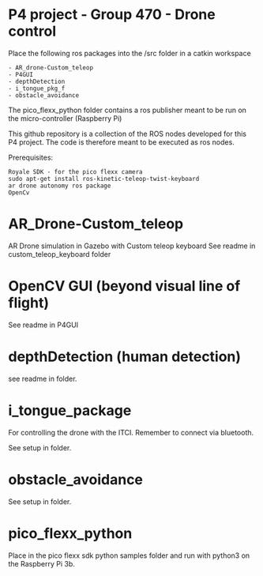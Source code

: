 # P4 project - Group 470 - Drone control

Place the following ros packages into the /src folder in a catkin workspace

    - AR_drone-Custom_teleop
    - P4GUI
    - depthDetection
    - i_tongue_pkg_f
    - obstacle_avoidance
    
The pico_flexx_python folder contains a ros publisher meant to be run on the micro-controller (Raspberry Pi)

This github repository is a collection of the ROS nodes developed for this P4 project. The code is therefore meant to be executed as ros nodes.

Prerequisites:
    
    Royale SDK - for the pico flexx camera
    sudo apt-get install ros-kinetic-teleop-twist-keyboard
    ar drone autonomy ros package
    OpenCv
    

# AR_Drone-Custom_teleop

AR Drone simulation in Gazebo with Custom teleop keyboard
See readme in custom_teleop_keyboard folder


# OpenCV GUI (beyond visual line of flight)

See readme in P4GUI

# depthDetection (human detection)

see readme in folder.

# i_tongue_package

For controlling the drone with the ITCI. Remember to connect via bluetooth.

See setup in folder.

# obstacle_avoidance

See setup in folder.

# pico_flexx_python

Place in the pico flexx sdk python samples folder and run with python3 on the Raspberry Pi 3b.
